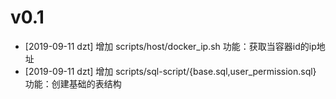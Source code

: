 # v0.1
* [2019-09-11 dzt] 增加 scripts/host/docker_ip.sh 功能：获取当容器id的ip地址
* [2019-09-11 dzt] 增加 scripts/sql-script/{base.sql,user_permission.sql} 功能：创建基础的表结构
